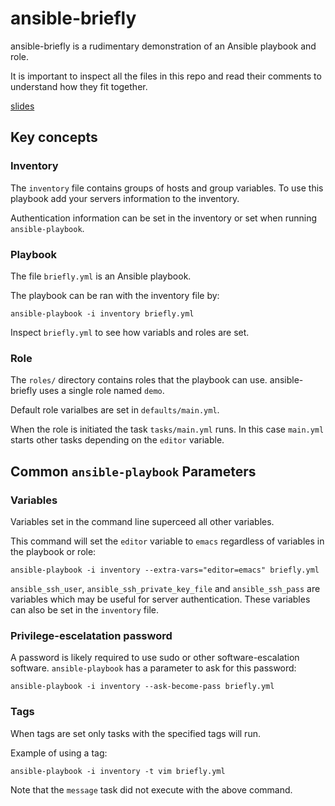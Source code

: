 # ansible-briefly

ansible-briefly is a rudimentary demonstration of an Ansible playbook and role.

It is important to inspect all the files in this repo and read their comments to understand how they fit together.

[slides](https://eslerm.github.io/ansible-briefly/)

## Key concepts

### Inventory

The `inventory` file contains groups of hosts and group variables. To use this playbook add your servers information to the inventory.

Authentication information can be set in the inventory or set when running `ansible-playbook`.

### Playbook

The file `briefly.yml` is an Ansible playbook.

The playbook can be ran with the inventory file by:
```
ansible-playbook -i inventory briefly.yml
```

Inspect `briefly.yml` to see how variabls and roles are set.


### Role

The `roles/` directory contains roles that the playbook can use. ansible-briefly uses a single role named `demo`.

Default role varialbes are set in `defaults/main.yml`. 

When the role is initiated the task `tasks/main.yml` runs. In this case  `main.yml` starts other tasks depending on the `editor` variable.

## Common `ansible-playbook` Parameters

### Variables

Variables set in the command line superceed all other variables.

This command will set the `editor` variable to `emacs` regardless of variables in the playbook or role:
```
ansible-playbook -i inventory --extra-vars="editor=emacs" briefly.yml
```

`ansible_ssh_user`, `ansible_ssh_private_key_file` and `ansible_ssh_pass` are variables which may be useful for server authentication. These variables can also be set in the `inventory` file.

### Privilege-escelatation password

A password is likely required to use sudo or other software-escalation software. `ansible-playbook` has a parameter to ask for this password:
```
ansible-playbook -i inventory --ask-become-pass briefly.yml
```

### Tags

When tags are set only tasks with the specified tags will run.

Example of using a tag:
```
ansible-playbook -i inventory -t vim briefly.yml
```

Note that the `message` task did not execute with the above command.
